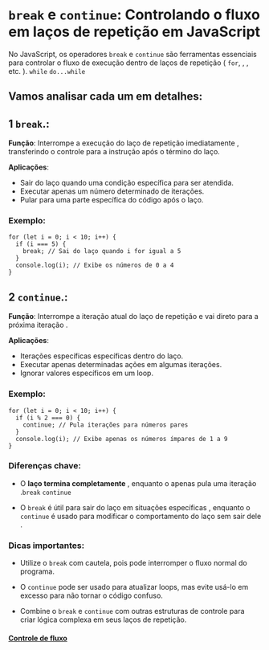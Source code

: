 # `break` e `continue`: Controlando o fluxo em laços de repetição em JavaScript

No JavaScript, os operadores `break` e `continue` são ferramentas essenciais para controlar o fluxo de execução dentro de laços de repetição ( `for`, , , etc. ). `while` `do...while`

## Vamos analisar cada um em detalhes:

## 1 `break`.:

**Função**: Interrompe a execução do laço de repetição imediatamente , transferindo o controle para a instrução após o término do laço.

**Aplicações**:

- Sair do laço quando uma condição específica para ser atendida.
- Executar apenas um número determinado de iterações.
- Pular para uma parte específica do código após o laço.

### Exemplo:

```
for (let i = 0; i < 10; i++) {
  if (i === 5) {
    break; // Sai do laço quando i for igual a 5
  }
  console.log(i); // Exibe os números de 0 a 4
}
```

## 2 `continue`.:

**Função**: Interrompe a iteração atual do laço de repetição e vai direto para a próxima iteração .

**Aplicações**:

- Iterações específicas específicas dentro do laço.
- Executar apenas determinadas ações em algumas iterações.
- Ignorar valores específicos em um loop.

### Exemplo:

```
for (let i = 0; i < 10; i++) {
  if (i % 2 === 0) {
    continue; // Pula iterações para números pares
  }
  console.log(i); // Exibe apenas os números ímpares de 1 a 9
}
```

### Diferenças chave:

- O **laço termina completamente** , enquanto o apenas pula uma iteração .`break` `continue`

- O `break` é útil para sair do laço em situações específicas , enquanto o `continue` é usado para modificar o comportamento do laço sem sair dele .

### Dicas importantes:

- Utilize o `break` com cautela, pois pode interromper o fluxo normal do programa.

- O `continue` pode ser usado para atualizar loops, mas evite usá-lo em excesso para não tornar o código confuso.

- Combine o `break` e `continue` com outras estruturas de controle para criar lógica complexa em seus laços de repetição.

#### [Controle de fluxo](../controle-de-fluxo/controle-fluxo.md)


